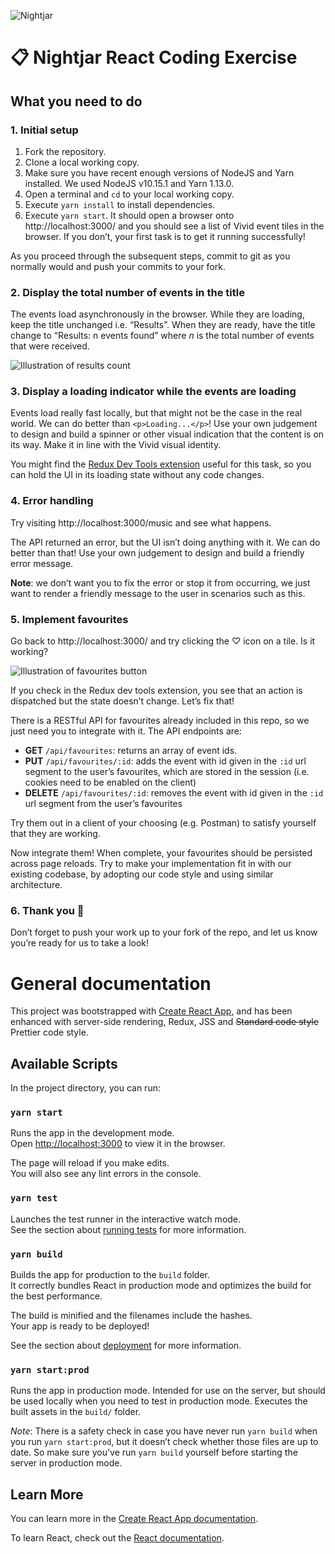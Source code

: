 ![Nightjar](https://avatars1.githubusercontent.com/u/33653623?s=100&v=4)

# 📋 Nightjar React Coding Exercise

## What you need to do

### 1. Initial setup

1. Fork the repository.
2. Clone a local working copy.
3. Make sure you have recent enough versions of NodeJS and Yarn installed. We used NodeJS v10.15.1 and Yarn 1.13.0.
4. Open a terminal and `cd` to your local working copy.
5. Execute `yarn install` to install dependencies.
6. Execute `yarn start`. It should open a browser onto http://localhost:3000/ and you should see a list of Vivid event
   tiles in the browser. If you don’t, your first task is to get it running successfully!

As you proceed through the subsequent steps, commit to git as you normally would and push your commits to your fork.

### 2. Display the total number of events in the title

The events load asynchronously in the browser. While they are loading, keep the title unchanged i.e. “Results”. When
they are ready, have the title change to “Results: n events found” where _n_ is the total number of events that were
received.

![Illustration of results count](https://github.com/Nightjar-co/react-coding-exercise/blob/master/screenshots/results-count.png?raw=true)

### 3. Display a loading indicator while the events are loading

Events load really fast locally, but that might not be the case in the real world. We can do better than 
`<p>Loading...</p>`! Use your own judgement to design and build a spinner or other visual indication that the content
is on its way. Make it in line with the Vivid visual identity.

You might find the [Redux Dev Tools extension](https://github.com/zalmoxisus/redux-devtools-extension) useful for this
task, so you can hold the UI in its loading state without any code changes.

### 4. Error handling

Try visiting http://localhost:3000/music and see what happens.

The API returned an error, but the UI isn’t doing anything with it. We can do better than that! Use your own judgement
to design and build a friendly error message.

**Note**: we don’t want you to fix the error or stop it from occurring, we just want to render a friendly message to the
user in scenarios such as this.

### 5. Implement favourites

Go back to http://localhost:3000/ and try clicking the ♡ icon on a tile. Is it working?

![Illustration of favourites button](https://github.com/Nightjar-co/react-coding-exercise/blob/master/screenshots/favourites-button.png?raw=true)

If you check in the Redux dev tools extension, you see that an action is dispatched but the state doesn’t change. Let’s
fix that!

There is a RESTful API for favourites already included in this repo, so we just need you to integrate with it. The API
endpoints are:

- **GET** `/api/favourites`: returns an array of event ids.
- **PUT** `/api/favourites/:id`: adds the event with id given in the `:id` url segment to the user’s favourites, which
  are stored in the session (i.e. cookies need to be enabled on the client)
- **DELETE** `/api/favourites/:id`: removes the event with id given in the `:id` url segment from the user’s favourites

Try them out in a client of your choosing (e.g. Postman) to satisfy yourself that they are working.

Now integrate them! When complete, your favourites should be persisted across page reloads. Try to make your
implementation fit in with our existing codebase, by adopting our code style and using similar architecture.

### 6. Thank you 🎉

Don’t forget to push your work up to your fork of the repo, and let us know you’re ready for us to take a look!

# General documentation

This project was bootstrapped with [Create React App](https://github.com/facebook/create-react-app), and has been
enhanced with server-side rendering, Redux, JSS and ~~Standard code style~~ Prettier code style.

## Available Scripts

In the project directory, you can run:

### `yarn start`

Runs the app in the development mode.<br>
Open [http://localhost:3000](http://localhost:3000) to view it in the browser.

The page will reload if you make edits.<br>
You will also see any lint errors in the console.

### `yarn test`

Launches the test runner in the interactive watch mode.<br>
See the section about [running tests](https://facebook.github.io/create-react-app/docs/running-tests) for more
information.

### `yarn build`

Builds the app for production to the `build` folder.<br>
It correctly bundles React in production mode and optimizes the build for the best performance.

The build is minified and the filenames include the hashes.<br>
Your app is ready to be deployed!

See the section about [deployment](https://facebook.github.io/create-react-app/docs/deployment) for more information.

### `yarn start:prod`

Runs the app in production mode. Intended for use on the server, but should be used locally when you need to test in
production mode. Executes the built assets in the `build/` folder.

*Note*: There is a safety check in case you have never run `yarn build` when you run `yarn start:prod`, but it doesn’t
check whether those files are up to date. So make sure you’ve run `yarn build` yourself before starting the server in
production mode.

## Learn More

You can learn more in the [Create React App documentation](https://facebook.github.io/create-react-app/docs/getting-started).

To learn React, check out the [React documentation](https://reactjs.org/).
